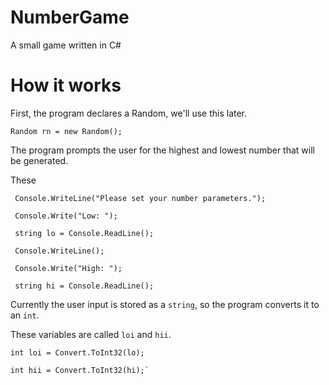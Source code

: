 # NumberGame
A small game written in C#

# How it works
First, the program declares a Random, we'll use this later.
```
Random rn = new Random();
```

The program prompts the user for the highest and lowest number that will be generated.

These
```
 Console.WriteLine("Please set your number parameters.");

 Console.Write("Low: ");
 
 string lo = Console.ReadLine();
 
 Console.WriteLine();
 
 Console.Write("High: ");
 
 string hi = Console.ReadLine();
```
 
 Currently the user input is stored as a `string`, so the program converts it to an `int`.
 
 These variables are called `loi` and `hii`.
 
 ```
 int loi = Convert.ToInt32(lo);
 
 int hii = Convert.ToInt32(hi);`
 ```
